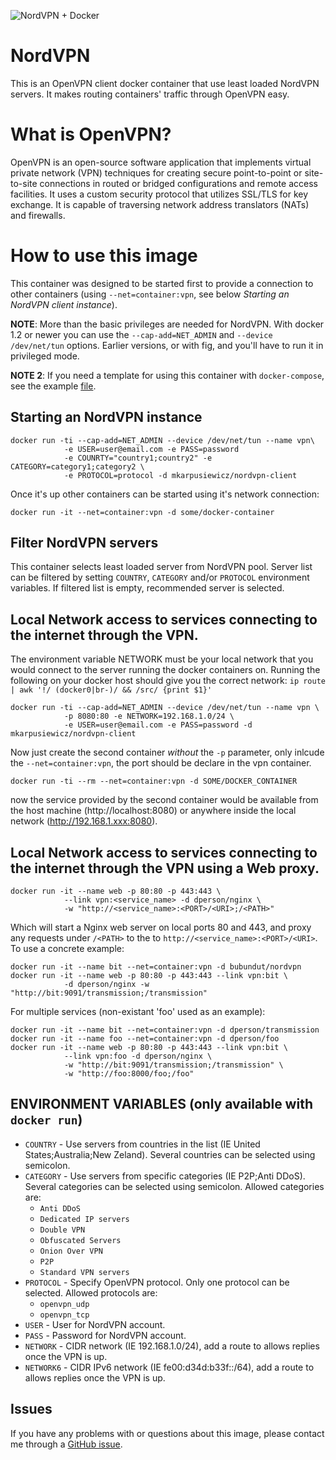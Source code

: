 ![NordVPN + Docker](https://raw.githubusercontent.com/mkarpusiewicz/nordvpn-client/master/banner.png "NordVPN + Docker")

# NordVPN

This is an OpenVPN client docker container that use least loaded NordVPN servers. It makes routing containers' traffic through OpenVPN easy.

# What is OpenVPN?

OpenVPN is an open-source software application that implements virtual private network (VPN) techniques for creating secure point-to-point or site-to-site connections in routed or bridged configurations and remote access facilities. It uses a custom security protocol that utilizes SSL/TLS for key exchange. It is capable of traversing network address translators (NATs) and firewalls.

# How to use this image

This container was designed to be started first to provide a connection to other containers (using `--net=container:vpn`, see below *Starting an NordVPN client instance*).

**NOTE**: More than the basic privileges are needed for NordVPN. With docker 1.2 or newer you can use the `--cap-add=NET_ADMIN` and `--device /dev/net/tun` options. Earlier versions, or with fig, and you'll have to run it in privileged mode.

**NOTE 2**: If you need a template for using this container with `docker-compose`, see the example [file](https://github.com/dperson/openvpn-client/raw/master/docker-compose.yml).

## Starting an NordVPN instance

    docker run -ti --cap-add=NET_ADMIN --device /dev/net/tun --name vpn\
                -e USER=user@email.com -e PASS=password
                -e COUNRTY="country1;country2" -e CATEGORY=category1;category2 \
                -e PROTOCOL=protocol -d mkarpusiewicz/nordvpn-client

Once it's up other containers can be started using it's network connection:

    docker run -it --net=container:vpn -d some/docker-container

## Filter NordVPN servers

This container selects least loaded server from NordVPN pool. Server list can be filtered by setting `COUNTRY`, `CATEGORY` and/or `PROTOCOL` environment variables. If filtered list is empty, recommended server is selected.

## Local Network access to services connecting to the internet through the VPN.

The environment variable NETWORK must be your local network that you would connect to the server running the docker containers on. Running the following on your docker host should give you the correct network: `ip route | awk '!/ (docker0|br-)/ && /src/ {print $1}'`

    docker run -ti --cap-add=NET_ADMIN --device /dev/net/tun --name vpn \
                -p 8080:80 -e NETWORK=192.168.1.0/24 \ 
                -e USER=user@email.com -e PASS=password -d mkarpusiewicz/nordvpn-client                

Now just create the second container _without_ the `-p` parameter, only inlcude the `--net=container:vpn`, the port should be declare in the vpn container.

    docker run -ti --rm --net=container:vpn -d SOME/DOCKER_CONTAINER

now the service provided by the second container would be available from the host machine (http://localhost:8080) or anywhere inside the local network (http://192.168.1.xxx:8080).

## Local Network access to services connecting to the internet through the VPN using a Web proxy.

    docker run -it --name web -p 80:80 -p 443:443 \
                --link vpn:<service_name> -d dperson/nginx \
                -w "http://<service_name>:<PORT>/<URI>;/<PATH>"

Which will start a Nginx web server on local ports 80 and 443, and proxy any requests under `/<PATH>` to the to `http://<service_name>:<PORT>/<URI>`. To use a concrete example:

    docker run -it --name bit --net=container:vpn -d bubundut/nordvpn
    docker run -it --name web -p 80:80 -p 443:443 --link vpn:bit \
                -d dperson/nginx -w "http://bit:9091/transmission;/transmission"

For multiple services (non-existant 'foo' used as an example):

    docker run -it --name bit --net=container:vpn -d dperson/transmission
    docker run -it --name foo --net=container:vpn -d dperson/foo
    docker run -it --name web -p 80:80 -p 443:443 --link vpn:bit \
                --link vpn:foo -d dperson/nginx \
                -w "http://bit:9091/transmission;/transmission" \
                -w "http://foo:8000/foo;/foo"

## ENVIRONMENT VARIABLES (only available with `docker run`)

 * `COUNTRY`  - Use servers from countries in the list (IE United States;Australia;New Zeland). Several countries can be selected using semicolon.
 * `CATEGORY` - Use servers from specific categories (IE P2P;Anti DDoS). Several categories can be selected using semicolon. Allowed categories are:
   * `Anti DDoS`
   * `Dedicated IP servers`
   * `Double VPN`
   * `Obfuscated Servers`
   * `Onion Over VPN`
   * `P2P`
   * `Standard VPN servers`
 * `PROTOCOL` - Specify OpenVPN protocol. Only one protocol can be selected. Allowed protocols are:
   * `openvpn_udp`
   * `openvpn_tcp`
 * `USER`     - User for NordVPN account.
 * `PASS`     - Password for NordVPN account.
 * `NETWORK`  - CIDR network (IE 192.168.1.0/24), add a route to allows replies once the VPN is up.
 * `NETWORK6` - CIDR IPv6 network (IE fe00:d34d:b33f::/64), add a route to allows replies once the VPN is up.

## Issues

If you have any problems with or questions about this image, please contact me through a [GitHub issue](https://github.com/mkarpusiewicz/nordvpn-client/issues).
